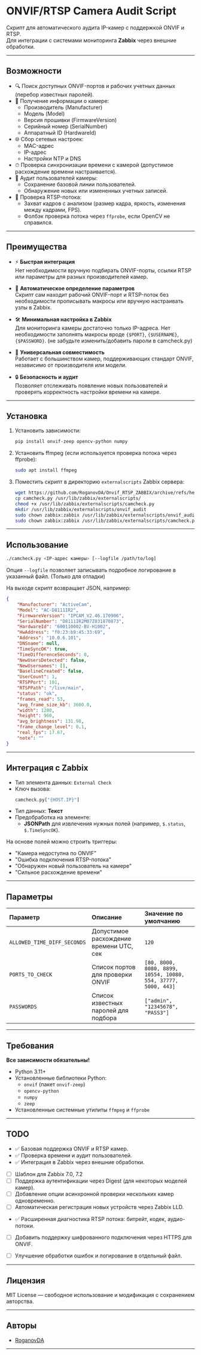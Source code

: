 # ONVIF/RTSP Camera Audit Script

Скрипт для автоматического аудита IP-камер с поддержкой ONVIF и RTSP.  
Для интеграции с системами мониторинга **Zabbix** через внешние обработки.

---

## Возможности

- 🔍 Поиск доступных ONVIF-портов и рабочих учетных данных (перебор известных паролей).
- 📜 Получение информации о камере:
  - Производитель (Manufacturer)
  - Модель (Model)
  - Версия прошивки (FirmwareVersion)
  - Серийный номер (SerialNumber)
  - Аппаратный ID (HardwareId)
- 🌐 Сбор сетевых настроек:
  - MAC-адрес
  - IP-адрес
  - Настройки NTP и DNS
- ⏱ Проверка синхронизации времени с камерой (допустимое расхождение времени настраивается).
- 👥 Аудит пользователей камеры:
  - Сохранение базовой линии пользователей.
  - Обнаружение новых или измененных учетных записей.
- 🎥 Проверка RTSP-потока:
  - Захват кадров с анализом (размер кадра, яркость, изменения между кадрами, FPS).
  - Фолбэк проверка потока через `ffprobe`, если OpenCV не справился.

---
## Преимущества

- ⚡ **Быстрая интеграция**  
  Нет необходимости вручную подбирать ONVIF-порты, ссылки RTSP или параметры для разных производителей камер.

- 🔗 **Автоматическое определение параметров**  
  Скрипт сам находит рабочий ONVIF-порт и RTSP-поток без необходимости прописывать макросы или вручную настраивать узлы в Zabbix.

- 🛠️ **Минимальная настройка в Zabbix**  
  Для мониторинга камеры достаточно только IP-адреса. Нет необходимости заполнять макросы вроде `{$PORT}`, `{$USERNAME}`, `{$PASSWORD}`. (не забудьте изменить/добавить пароли в camcheck.py)

- 🚀 **Универсальная совместимость**  
  Работает с большинством камер, поддерживающих стандарт ONVIF, независимо от производителя или модели.

- 🔒 **Безопасность и аудит**  
  Позволяет отслеживать появление новых пользователей и проверять корректность настройки времени на камере.

---
## Установка

1. Установить зависимости:
    ```bash
    pip install onvif-zeep opencv-python numpy
    ```

2. Установить ffmpeg (если используется проверка потока через ffprobe):
    ```bash
    sudo apt install ffmpeg
    ```

3. Поместить скрипт в директорию `externalscripts` Zabbix сервера:
    ```bash
    wget https://github.com/RoganovDA/Onvif_RTSP_ZABBIX/archive/refs/heads/main.zip -O Onvif_RTSP_ZABBIX.zip && unzip Onvif_RTSP_ZABBIX.zip && cd Onvif_RTSP_ZABBIX-main
    cp camcheck.py /usr/lib/zabbix/externalscripts/
    chmod +x /usr/lib/zabbix/externalscripts/camcheck.py
    mkdir /usr/lib/zabbix/externalscripts/onvif_audit
    sudo chown zabbix:zabbix /usr/lib/zabbix/externalscripts/onvif_audit
    sudo chown zabbix:zabbix /usr/lib/zabbix/externalscripts/camcheck.py
    ```

---

## Использование

```bash
./camcheck.py <IP-адрес камеры> [--logfile /path/to/log]
```

Опция `--logfile` позволяет записывать подробное логирование в указанный файл. (Только для отладки) 



На выходе скрипт возвращает JSON, например:

```json
{
    "Manufacturer": "ActiveCam",
    "Model": "AC-D8111IR2",
    "FirmwareVersion": "IPCAM_V2.46.170906",
    "SerialNumber": "D8111IR2M07Z031870873",
    "HardwareId": "600110002-BV-H1002",
    "HwAddress": "f0:23:b9:45:33:69",
    "Address": "10.0.6.101",
    "DNSname": null,
    "TimeSyncOK": true,
    "TimeDifferenceSeconds": 0,
    "NewUsersDetected": false,
    "NewUsernames": [],
    "BaselineCreated": false,
    "UserCount": 1,
    "RTSPPort": 101,
    "RTSPPath": "/live/main",
    "status": "ok",
    "frames_read": 53,
    "avg_frame_size_kb": 3600.0,
    "width": 1280,
    "height": 960,
    "avg_brightness": 131.98,
    "frame_change_level": 0.1,
    "real_fps": 17.67,
    "note": ""
}
```

---

## Интеграция с Zabbix

- Тип элемента данных: `External Check`
- Ключ вызова:  
  ```bash
  camcheck.py["{HOST.IP}"]
  ```
- Тип данных: **Текст**
- Предобработка на элементе:
  - **JSONPath** для извлечения нужных полей (например, `$.status`, `$.TimeSyncOK`).

На основе полей можно строить триггеры:
- "Камера недоступна по ONVIF"
- "Ошибка подключения RTSP-потока"
- "Обнаружен новый пользователь на камере"
- "Сильное расхождение времени"

---

## Параметры

| Параметр | Описание | Значение по умолчанию |
|:--------|:---------|:---------------------|
| `ALLOWED_TIME_DIFF_SECONDS` | Допустимое расхождение времени UTC, сек | `120` |
| `PORTS_TO_CHECK` | Список портов для проверки ONVIF | `[80, 8000, 8080, 8899, 10554, 10080, 554, 37777, 5000, 443]` |
| `PASSWORDS` | Список известных паролей для подбора | `["admin", "12345678", "PASS3"]` |

---

## Требования

**Все зависимости обязательны!**

- Python 3.11+
- Установленные библиотеки Python:
  - `onvif` (пакет `onvif-zeep`)
  - `opencv-python`
  - `numpy`
  - `zeep`
- Установленные системные утилиты `ffmpeg` и `ffprobe`
---

## TODO

- ✅ Базовая поддержка ONVIF и RTSP камер.
- ✅ Проверка времени и аудит пользователей.
- ✅ Интеграция в Zabbix через внешние обработки.
- [ ] Шаблон для Zabbix 7.0, 7.2
- [ ] Поддержка аутентификации через Digest (для некоторых моделей камер).
- [ ] Добавление опции асинхронной проверки нескольких камер одновременно.
- [ ] Автоматическая регистрация новых устройств через Zabbix LLD.
- ✅ Расширенная диагностика RTSP потока: битрейт, кодек, аудио-потоки.
- [ ] Добавить поддержку шифрованного подключения через HTTPS для ONVIF.
- [ ] Улучшение обработки ошибок и логирование в отдельный файл.


---

## Лицензия

MIT License — свободное использование и модификация с сохранением авторства.

---

## Авторы

- [RoganovDA](https://github.com/RoganovDA)

---


